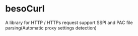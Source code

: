 # besoCurl
A library for HTTP / HTTPs request support SSPI and PAC file parsing(Automatic proxy settings detection)
